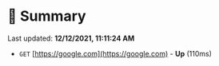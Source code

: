 # 📖 Summary
Last updated: **12/12/2021, 11:11:24 AM**

- `GET` [https://google.com](https://google.com) - **Up** (110ms)
